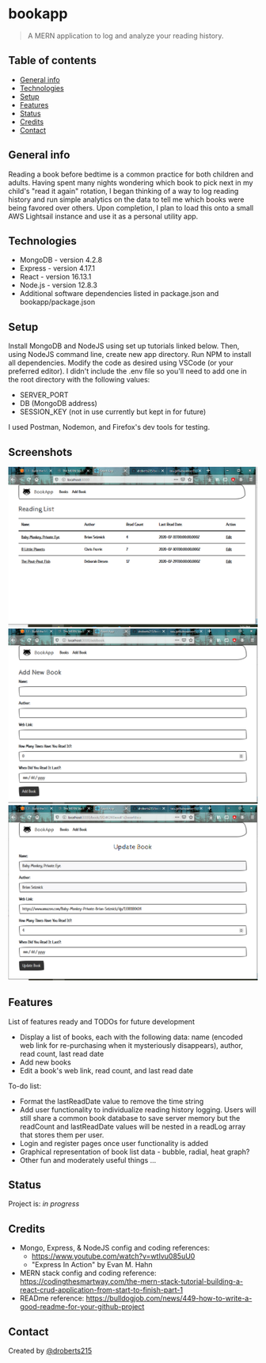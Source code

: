 # bookapp
> A MERN application to log and analyze your reading history.

## Table of contents
* [General info](#general-info)
* [Technologies](#technologies)
* [Setup](#setup)
* [Features](#features)
* [Status](#status)
* [Credits](#credits)
* [Contact](#contact)

## General info
Reading a book before bedtime is a common practice for both children and adults. Having spent many nights wondering which book to pick next in my child's "read it again" rotation, I began thinking of a way to log reading history and run simple analytics on the data to tell me which books were being favored over others. Upon completion, I plan to load this onto a small AWS Lightsail instance and use it as a personal utility app.

## Technologies
* MongoDB - version 4.2.8
* Express - version 4.17.1
* React - version 16.13.1
* Node.js - version 12.8.3
* Additional software dependencies listed in package.json and bookapp/package.json

## Setup
Install MongoDB and NodeJS using set up tutorials linked below. Then, using NodeJS command line, create new app directory. Run NPM to install all dependencies. Modify the code as desired using VSCode (or your preferred editor). I didn't include the .env file so you'll need to add one in the root directory with the following values:
* SERVER_PORT
* DB (MongoDB address)
* SESSION_KEY (not in use currently but kept in for future)

I used Postman, Nodemon, and Firefox's dev tools for testing.

## Screenshots
![Book List](screenshots/BookList.png?raw=true)
![Add Book](screenshots/AddBook.png?raw=true)
![Edit Book](screenshots/EditBook.png?raw=true)

## Features
List of features ready and TODOs for future development
* Display a list of books, each with the following data: name (encoded web link for re-purchasing when it mysteriously disappears), author, read count, last read date
* Add new books
* Edit a book's web link, read count, and last read date

To-do list:
* Format the lastReadDate value to remove the time string
* Add user functionality to individualize reading history logging. Users will still share a common book database to save server memory but the readCount and lastReadDate values will be nested in a readLog array that stores them per user.
* Login and register pages once user functionality is added
* Graphical representation of book list data - bubble, radial, heat graph?
* Other fun and moderately useful things ...

## Status
Project is: _in progress_

## Credits
* Mongo, Express, & NodeJS config and coding references: 
  * https://www.youtube.com/watch?v=wtIvu085uU0
  * "Express In Action" by Evan M. Hahn
* MERN stack config and coding reference: https://codingthesmartway.com/the-mern-stack-tutorial-building-a-react-crud-application-from-start-to-finish-part-1
* READme reference: https://bulldogjob.com/news/449-how-to-write-a-good-readme-for-your-github-project

## Contact
Created by [@droberts215](https://github.com/droberts215/)
